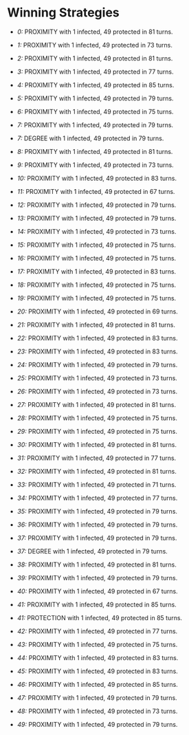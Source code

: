 # Winning Strategies

* _0:_ PROXIMITY with 1 infected, 49 protected in 81 turns.


* _1:_ PROXIMITY with 1 infected, 49 protected in 73 turns.


* _2:_ PROXIMITY with 1 infected, 49 protected in 81 turns.


* _3:_ PROXIMITY with 1 infected, 49 protected in 77 turns.


* _4:_ PROXIMITY with 1 infected, 49 protected in 85 turns.


* _5:_ PROXIMITY with 1 infected, 49 protected in 79 turns.


* _6:_ PROXIMITY with 1 infected, 49 protected in 75 turns.


* _7:_ PROXIMITY with 1 infected, 49 protected in 79 turns.


* _7:_ DEGREE with 1 infected, 49 protected in 79 turns.


* _8:_ PROXIMITY with 1 infected, 49 protected in 81 turns.


* _9:_ PROXIMITY with 1 infected, 49 protected in 73 turns.


* _10:_ PROXIMITY with 1 infected, 49 protected in 83 turns.


* _11:_ PROXIMITY with 1 infected, 49 protected in 67 turns.


* _12:_ PROXIMITY with 1 infected, 49 protected in 79 turns.


* _13:_ PROXIMITY with 1 infected, 49 protected in 79 turns.


* _14:_ PROXIMITY with 1 infected, 49 protected in 73 turns.


* _15:_ PROXIMITY with 1 infected, 49 protected in 75 turns.


* _16:_ PROXIMITY with 1 infected, 49 protected in 75 turns.


* _17:_ PROXIMITY with 1 infected, 49 protected in 83 turns.


* _18:_ PROXIMITY with 1 infected, 49 protected in 75 turns.


* _19:_ PROXIMITY with 1 infected, 49 protected in 75 turns.


* _20:_ PROXIMITY with 1 infected, 49 protected in 69 turns.


* _21:_ PROXIMITY with 1 infected, 49 protected in 81 turns.


* _22:_ PROXIMITY with 1 infected, 49 protected in 83 turns.


* _23:_ PROXIMITY with 1 infected, 49 protected in 83 turns.


* _24:_ PROXIMITY with 1 infected, 49 protected in 79 turns.


* _25:_ PROXIMITY with 1 infected, 49 protected in 73 turns.


* _26:_ PROXIMITY with 1 infected, 49 protected in 73 turns.


* _27:_ PROXIMITY with 1 infected, 49 protected in 81 turns.


* _28:_ PROXIMITY with 1 infected, 49 protected in 75 turns.


* _29:_ PROXIMITY with 1 infected, 49 protected in 75 turns.


* _30:_ PROXIMITY with 1 infected, 49 protected in 81 turns.


* _31:_ PROXIMITY with 1 infected, 49 protected in 77 turns.


* _32:_ PROXIMITY with 1 infected, 49 protected in 81 turns.


* _33:_ PROXIMITY with 1 infected, 49 protected in 71 turns.


* _34:_ PROXIMITY with 1 infected, 49 protected in 77 turns.


* _35:_ PROXIMITY with 1 infected, 49 protected in 79 turns.


* _36:_ PROXIMITY with 1 infected, 49 protected in 79 turns.


* _37:_ PROXIMITY with 1 infected, 49 protected in 79 turns.


* _37:_ DEGREE with 1 infected, 49 protected in 79 turns.


* _38:_ PROXIMITY with 1 infected, 49 protected in 81 turns.


* _39:_ PROXIMITY with 1 infected, 49 protected in 79 turns.


* _40:_ PROXIMITY with 1 infected, 49 protected in 67 turns.


* _41:_ PROXIMITY with 1 infected, 49 protected in 85 turns.


* _41:_ PROTECTION with 1 infected, 49 protected in 85 turns.


* _42:_ PROXIMITY with 1 infected, 49 protected in 77 turns.


* _43:_ PROXIMITY with 1 infected, 49 protected in 75 turns.


* _44:_ PROXIMITY with 1 infected, 49 protected in 83 turns.


* _45:_ PROXIMITY with 1 infected, 49 protected in 83 turns.


* _46:_ PROXIMITY with 1 infected, 49 protected in 85 turns.


* _47:_ PROXIMITY with 1 infected, 49 protected in 79 turns.


* _48:_ PROXIMITY with 1 infected, 49 protected in 73 turns.


* _49:_ PROXIMITY with 1 infected, 49 protected in 79 turns.


